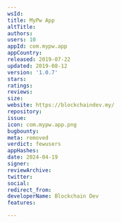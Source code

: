```yaml
---
wsId: 
title: MyPw App
altTitle: 
authors: 
users: 10
appId: com.mypw.app
appCountry: 
released: 2019-07-22
updated: 2019-08-12
version: '1.0.7'
stars: 
ratings: 
reviews: 
size: 
website: https://blockchaindev.my/
repository: 
issue: 
icon: com.mypw.app.png
bugbounty: 
meta: removed
verdict: fewusers
appHashes: 
date: 2024-04-19
signer: 
reviewArchive: 
twitter: 
social: 
redirect_from: 
developerName: Blockchain Dev
features: 

---
```


